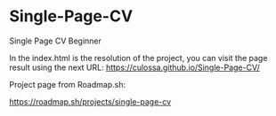 # Single-Page-CV
Single Page CV Beginner

In the index.html is the resolution of the project, you can visit the page result using the next URL:
https://culossa.github.io/Single-Page-CV/

Project page from Roadmap.sh:

https://roadmap.sh/projects/single-page-cv

